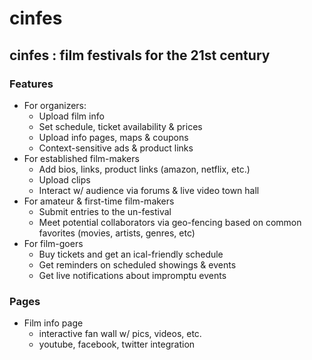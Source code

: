 # cinfes

## cinfes : film festivals for the 21st century


### Features

* For organizers:
    * Upload film info
    * Set schedule, ticket availability & prices
    * Upload info pages, maps & coupons
    * Context-sensitive ads & product links
* For established film-makers
    * Add bios, links, product links (amazon, netflix, etc.)
    * Upload clips
    * Interact w/ audience via forums & live video town hall
* For amateur & first-time film-makers
    * Submit entries to the un-festival
    * Meet potential collaborators via geo-fencing based on common favorites (movies, artists, genres, etc)
* For film-goers
    * Buy tickets and get an ical-friendly schedule
    * Get reminders on scheduled showings & events
    * Get live notifications about impromptu events


### Pages

* Film info page
    * interactive fan wall w/ pics, videos, etc.
    * youtube, facebook, twitter integration